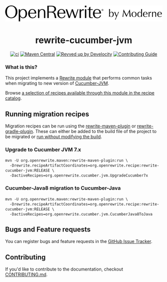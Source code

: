 <p align="center">
  <a href="https://docs.openrewrite.org">
    <picture>
      <source media="(prefers-color-scheme: dark)" srcset="https://github.com/openrewrite/rewrite/raw/main/doc/logo-oss-dark.svg">
      <source media="(prefers-color-scheme: light)" srcset="https://github.com/openrewrite/rewrite/raw/main/doc/logo-oss-light.svg">
      <img alt="OpenRewrite Logo" src="https://github.com/openrewrite/rewrite/raw/main/doc/logo-oss-light.svg" width='600px'>
    </picture>
  </a>
</p>

<div align="center">
  <h1>rewrite-cucumber-jvm</h1>
</div>

<div align="center">

<!-- Keep the gap above this line, otherwise they won't render correctly! -->
[![ci](https://github.com/openrewrite/rewrite-cucumber-jvm/actions/workflows/ci.yml/badge.svg)](https://github.com/openrewrite/rewrite-cucumber-jvm/actions/workflows/ci.yml)
[![Maven Central](https://img.shields.io/maven-central/v/org.openrewrite.recipe/rewrite-cucumber-jvm.svg)](https://mvnrepository.com/artifact/org.openrewrite.recipe/rewrite-cucumber-jvm)
[![Revved up by Develocity](https://img.shields.io/badge/Revved%20up%20by-Develocity-06A0CE?logo=Gradle&labelColor=02303A)](https://ge.openrewrite.org/scans)
[![Contributing Guide](https://img.shields.io/badge/Contributing-Guide-informational)](https://github.com/openrewrite/.github/blob/main/CONTRIBUTING.md)
</div>

### What is this?

This project implements a [Rewrite module](https://github.com/openrewrite/rewrite) that performs common tasks when migrating to new version of [Cucumber-JVM](https://github.com/cucumber/cucumber-jvm).

Browse [a selection of recipes available through this module in the recipe catalog](https://docs.openrewrite.org/recipes/cucumber/jvm).

## Running migration recipes
Migration recipes can be run using the [rewrite-maven-plugin](https://docs.openrewrite.org/reference/rewrite-maven-plugin)
or [rewrite-gradle-plugin](https://docs.openrewrite.org/reference/gradle-plugin-configuration).
These can either be added to the build file of the project to be migrated or [run without modifying the build](https://docs.openrewrite.org/running-recipes/running-rewrite-on-a-maven-project-without-modifying-the-build).


### Upgrade to Cucumber JVM 7.x
```shell
mvn -U org.openrewrite.maven:rewrite-maven-plugin:run \
  -Drewrite.recipeArtifactCoordinates=org.openrewrite.recipe:rewrite-cucumber-jvm:RELEASE \
  -DactiveRecipes=org.openrewrite.cucumber.jvm.UpgradeCucumber7x
```

### Cucumber-Java8 migration to Cucumber-Java
```shell
mvn -U org.openrewrite.maven:rewrite-maven-plugin:run \
  -Drewrite.recipeArtifactCoordinates=org.openrewrite.recipe:rewrite-cucumber-jvm:RELEASE \
  -DactiveRecipes=org.openrewrite.cucumber.jvm.CucumberJava8ToJava
```

## Bugs and Feature requests

You can register bugs and feature requests in the
[GitHub Issue Tracker](https://github.com/openrewrite/rewrite-cucumber-jvm/issues).

## Contributing

If you'd like to contribute to the documentation, checkout
[CONTRIBUTING.md](https://github.com/openrewrite/.github/blob/main/CONTRIBUTING.md).
